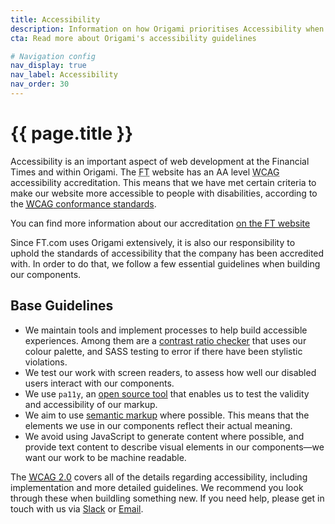 ```yaml
---
title: Accessibility
description: Information on how Origami prioritises Accessibility when building components.
cta: Read more about Origami's accessibility guidelines

# Navigation config
nav_display: true
nav_label: Accessibility
nav_order: 30
---
```


# {{ page.title }}

Accessibility is an important aspect of web development at the Financial Times and within Origami. The <abbr title="Financial Times">FT</abbr> website has an AA level <abbr title="Web Content Accessibility Guidelines">WCAG</abbr> accessibility accreditation. This means that we have met certain criteria to make our website more accessible to people with disabilities, according to the <a href="https://www.w3.org/TR/UNDERSTANDING-WCAG20/conformance.html" class="o-typography-link--external"><abbr title="Web Content Accessibility Guidelines">WCAG</abbr> conformance standards</a>.
<aside> You can find more information about our accreditation <a href="https://www.ft.com/accessibility" class="o-typography-link--external">on the <abbr title="Financial Times">FT</abbr> website</a></aside>

Since FT.com uses Origami extensively, it is also our responsibility to uphold the standards of accessibility that the company has been accredited with. In order to do that, we follow a few essential guidelines when building our components.

## Base Guidelines

- We maintain tools and implement processes to help build accessible experiences. Among them are a <a href="https://registry.origami.ft.com/components/o-colors#demo-contrast-ratio-checker">contrast ratio checker</a> that uses our colour palette, and SASS testing to error if there have been stylistic violations.
- We test our work with screen readers, to assess how well our disabled users interact with our components.
- We use `pa11y`, an <a href="http://pa11y.org/" class="o-typography-link--external"> open source tool</a> that enables us to test the validity and accessibility of our markup.
- We aim to use <a href="https://www.w3.org/TR/WCAG20-TECHS/G115.html" class="o-typography-link--external">semantic markup</a> where possible. This means that the elements we use in our components reflect their actual meaning.
- We avoid using JavaScript to generate content where possible, and provide text content to describe visual elements in our components—we want our work to be machine readable.

The <a href="https://www.w3.org/TR/WCAG20/" class="o-typography-link--external"><abbr title="Web Content Accessibility Guidelines">WCAG</abbr> 2.0</a> covers all of the details regarding accessibility, including implementation and more detailed guidelines. We recommend you look through these when buildling something new. If you need help, please get in touch with us via <a href="https://financialtimes.slack.com/messages/origami-support" class="o-typography-link--external">Slack</a> or [Email](origami.support@ft.com).
